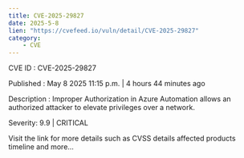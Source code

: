 ```yaml
---
title: CVE-2025-29827
date: 2025-5-8
lien: "https://cvefeed.io/vuln/detail/CVE-2025-29827"
category:
    - CVE
---
```


CVE ID : CVE-2025-29827

Published :  May 8
2025
11:15 p.m. | 4 hours
44 minutes ago

Description : Improper Authorization in Azure Automation allows an authorized attacker to elevate privileges over a network.

Severity: 9.9 | CRITICAL

Visit the link for more details
such as CVSS details
affected products
timeline
and more...
